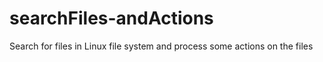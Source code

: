 # searchFiles-andActions
Search for files in Linux file system and process some actions on the files
